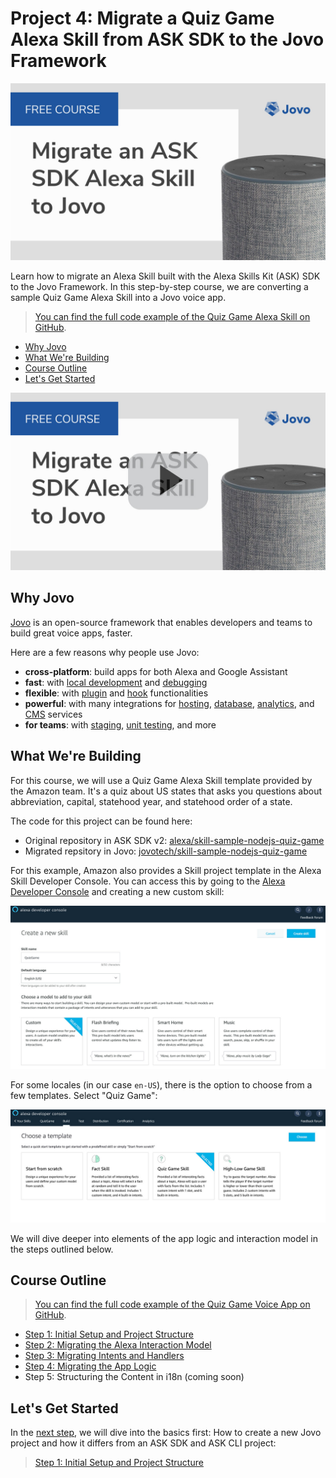 # Project 4: Migrate a Quiz Game Alexa Skill from ASK SDK to the Jovo Framework

![Migrate an Alexa Skill from ASK SDK to Jovo](./img/ask-sdk-migration-course.jpg "Learn how to migrate an Alexa Skill built with the Alexa Skills Kit (ASK) SDK to the Jovo Framework")

Learn how to migrate an Alexa Skill built with the Alexa Skills Kit (ASK) SDK to the Jovo Framework. In this step-by-step course, we are converting a sample  Quiz Game Alexa Skill into a Jovo voice app.

> [You can find the full code example of the Quiz Game Alexa Skill on GitHub](https://github.com/jovotech/skill-sample-nodejs-quiz-game/).

* [Why Jovo](#why-jovo)
* [What We're Building](#what-were-building)
* [Course Outline](#course-outline)
* [Let's Get Started](#lets-get-started)

[![Video: Migrate a Quiz Game Alexa Skill from ASK SDK to the Jovo Framework](./img/video-jovo-ask-migration-welcome.jpg "youtube-video")](https://www.youtube.com/watch?v=LFTA5vEKFGY)

## Why Jovo

[Jovo](https://www.jovo.tech) is an open-source framework that enables developers and teams to build great voice apps, faster.

Here are a few reasons why people use Jovo:
* **cross-platform**: build apps for both Alexa and Google Assistant
* **fast**: with [local development](https://www.jovo.tech/docs/jovo-webhook) and [debugging](https://www.jovo.tech/docs/debugger)
* **flexible**: with [plugin](https://www.jovo.tech/docs/plugins) and [hook](https://www.jovo.tech/docs/hooks) functionalities
* **powerful**: with many integrations for [hosting](https://www.jovo.tech/docs/hosting), [database](https://www.jovo.tech/docs/databases), [analytics](https://www.jovo.tech/docs/analytics), and [CMS](https://www.jovo.tech/docs/cms) services
* **for teams**: with [staging](https://www.jovo.tech/docs/project-js#stages), [unit testing](https://www.jovo.tech/docs/unit-testing), and more

## What We're Building

For this course, we will use a Quiz Game Alexa Skill template provided by the Amazon team. It's a quiz about US states that asks you questions about abbreviation, capital, statehood year, and statehood order of a state.

The code for this project can be found here:

* Original repository in ASK SDK v2: [alexa/skill-sample-nodejs-quiz-game](https://github.com/alexa/skill-sample-nodejs-quiz-game)
* Migrated repsitory in Jovo: [jovotech/skill-sample-nodejs-quiz-game](https://github.com/jovotech/skill-sample-nodejs-quiz-game/tree/jovo)

For this example, Amazon also provides a Skill project template in the Alexa Skill Developer Console. You can access this by going to the [Alexa Developer Console](https://developer.amazon.com/alexa/console/ask) and creating a new custom skill:

![Create a new Alexa Skill](./img/create-new-alexa-skill.jpg "Create a Custom Skill in the Alexa Developer Console")

For some locales (in our case `en-US`), there is the option to choose from a few templates. Select "Quiz Game":

![Quiz Game Alexa Skill Template](./img/alexa-quizgame-template.jpg "Create an Quiz Game Alexa Skill in the Alexa Developer Console")

We will dive deeper into elements of the app logic and interaction model in the steps outlined below.

## Course Outline

> [You can find the full code example of the Quiz Game Voice App on GitHub](https://github.com/jovotech/skill-sample-nodejs-quiz-game/).

* [Step 1: Initial Setup and Project Structure](./step-1-project-setup.md)
* [Step 2: Migrating the Alexa Interaction Model](./step-2-interaction-model.md)
* [Step 3: Migrating Intents and Handlers](./step-3-intents-handlers.md)
* [Step 4: Migrating the App Logic](./step-4-app-logic.md)
* Step 5: Structuring the Content in i18n (coming soon)


## Let's Get Started

In the [next step]((./step-1-project-setup.md)), we will dive into the basics first: How to create a new Jovo project and how it differs from an ASK SDK and ASK CLI project: 

> [Step 1: Initial Setup and Project Structure](./step-1-project-setup.md)



<!--[metadata]: { "description": "Learn how to migrate an Alexa Skill built with the Alexa Skills Kit (ASK) SDK to the Jovo Framework.", "author": "jan-koenig", "short-title": "Project 4: Migrate from ASK SDK to Jovo" }-->